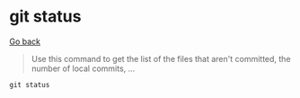 # git status

[Go back](..)

> Use this command to get the list
> of the files that aren't committed,
> the number of local commits, ...

``git status``